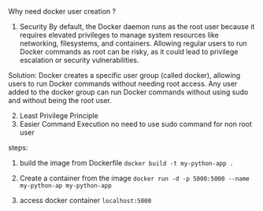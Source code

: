 Why need docker user creation ?
1. Security
By default, the Docker daemon runs as the root user because it requires elevated privileges to manage system resources like networking, filesystems, and containers. Allowing regular users to run Docker commands as root can be risky, as it could lead to privilege escalation or security vulnerabilities.

Solution: Docker creates a specific user group (called docker), allowing users to run Docker commands without needing root access. Any user added to the docker group can run Docker commands without using sudo and without being the root user.


2. Least Privilege Principle
3.  Easier Command Execution no need to use sudo command for non root user


steps:
1. build the image from Dockerfile
`docker build -t my-python-app .`

2. Create a container from the image
`docker run -d -p 5000:5000 --name my-python-ap my-python-app`

3. access docker container
`localhost:5000`